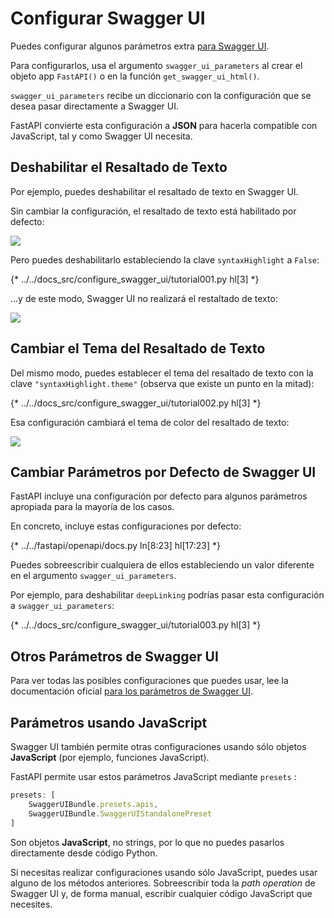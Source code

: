 # Configurar Swagger UI

Puedes configurar algunos parámetros extra <a href="https://swagger.io/docs/open-source-tools/swagger-ui/usage/configuration/" class="external-link" target="_blank"> para Swagger UI</a>.

Para configurarlos, usa el argumento `swagger_ui_parameters` al crear el objeto app `FastAPI()` o en la función `get_swagger_ui_html()`.

`swagger_ui_parameters` recibe un diccionario con la configuración que se desea pasar directamente a Swagger UI.

FastAPI convierte esta configuración a **JSON** para hacerla compatible con JavaScript, tal y como Swagger UI necesita.

## Deshabilitar el Resaltado de Texto

Por ejemplo, puedes deshabilitar el resaltado de texto en Swagger UI.

Sin cambiar la configuración, el resaltado de texto está habilitado por defecto:

<img src="/img/tutorial/extending-openapi/image02.png">

Pero puedes deshabilitarlo estableciendo la clave `syntaxHighlight` a `False`:

{* ../../docs_src/configure_swagger_ui/tutorial001.py hl[3] *}

...y de este modo, Swagger UI no realizará el restaltado de texto:

<img src="/img/tutorial/extending-openapi/image03.png">

## Cambiar el Tema del Resaltado de Texto

Del mismo modo, puedes establecer el tema del resaltado de texto con la clave `"syntaxHighlight.theme"` (observa que existe un punto en la mitad):

{* ../../docs_src/configure_swagger_ui/tutorial002.py hl[3] *}

Esa configuración cambiará el tema de color del resaltado de texto:

<img src="/img/tutorial/extending-openapi/image04.png">

## Cambiar Parámetros por Defecto de Swagger UI

FastAPI incluye una configuración por defecto para algunos parámetros apropiada para la mayoría de los casos.

En concreto, incluye estas configuraciones por defecto:

{* ../../fastapi/openapi/docs.py ln[8:23] hl[17:23] *}

Puedes sobreescribir cualquiera de ellos estableciendo un valor diferente en el argumento `swagger_ui_parameters`.

Por ejemplo, para deshabilitar `deepLinking` podrías pasar esta configuración a `swagger_ui_parameters`:

{* ../../docs_src/configure_swagger_ui/tutorial003.py hl[3] *}

## Otros Parámetros de Swagger UI

Para ver todas las posibles configuraciones que puedes usar, lee la documentación oficial <a href="https://swagger.io/docs/open-source-tools/swagger-ui/usage/configuration/" class="external-link" target="_blank"> para los parámetros de Swagger UI</a>.

## Parámetros usando JavaScript

Swagger UI también permite otras configuraciones usando sólo objetos **JavaScript** (por ejemplo, funciones JavaScript).

FastAPI permite usar estos parámetros JavaScript mediante `presets` :

```JavaScript
presets: [
    SwaggerUIBundle.presets.apis,
    SwaggerUIBundle.SwaggerUIStandalonePreset
]
```

Son objetos **JavaScript**, no strings, por lo que no puedes pasarlos directamente desde código Python.

Si necesitas realizar configuraciones usando sólo JavaScript, puedes usar alguno de los métodos anteriores. Sobreescribir toda la *path operation* de Swagger UI y, de forma manual, escribir cualquier código JavaScript que necesites.
